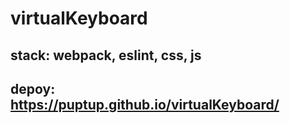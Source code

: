 # virtualKeyboard

## stack: webpack, eslint, css, js


## depoy: https://puptup.github.io/virtualKeyboard/

